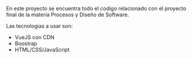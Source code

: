 En este proyecto se encuentra todo el codigo relacionado con el proyecto final de la materia Procesos y Diseño de Software.

Las tecnologias a usar son:
- VueJS con CDN
- Boostrap
- HTML/CSS/JavaScript
